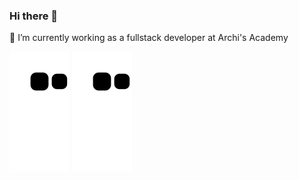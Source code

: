 ### Hi there 👋
🔭 I’m currently working as a fullstack developer at Archi's Academy

<!--
**Nithisha-VK/Nithisha-VK** is a ✨ _special_ ✨ repository because its `README.md` (this file) appears on your GitHub profile.



Here are some ideas to get you started:

- 🔭 I’m currently working as a fullstack developer at Archi's Academy
- 🌱 I’m currently learning ...
- 👯 I’m looking to collaborate on ...
- 🤔 I’m looking for help with ...
- 💬 Ask me about ...
- 📫 How to reach me: ...
- 😄 Pronouns: ...
- ⚡ Fun fact: ...
-->




![snake gif](https://github.com/Nithisha-VK/Nithisha-VK/blob/output/github-contribution-grid-snake.svg#gh-dark-mode-only)
![snake gif](https://github.com/Nithisha-VK/Nithisha-VK/blob/output/github-contribution-grid-snake.svg#gh-light-mode-only)





